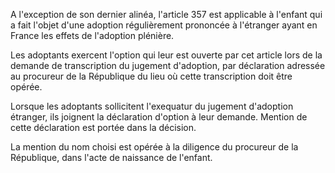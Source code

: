 A l'exception de son dernier alinéa, l'article 357 est applicable à l'enfant qui a fait l'objet d'une adoption régulièrement prononcée à l'étranger ayant en France les effets de l'adoption plénière.


Les adoptants exercent l'option qui leur est ouverte par cet article lors de la demande de transcription du jugement d'adoption, par déclaration adressée au procureur de la République du lieu où cette transcription doit être opérée.


Lorsque les adoptants sollicitent l'exequatur du jugement d'adoption étranger, ils joignent la déclaration d'option à leur demande. Mention de cette déclaration est portée dans la décision.


La mention du nom choisi est opérée à la diligence du procureur de la République, dans l'acte de naissance de l'enfant.

